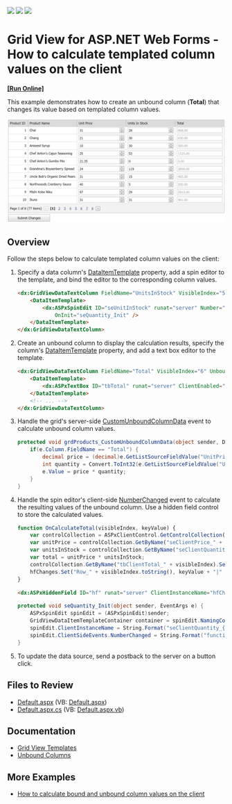 <!-- default badges list -->
![](https://img.shields.io/endpoint?url=https://codecentral.devexpress.com/api/v1/VersionRange/128533487/13.1.5%2B)
[![](https://img.shields.io/badge/Open_in_DevExpress_Support_Center-FF7200?style=flat-square&logo=DevExpress&logoColor=white)](https://supportcenter.devexpress.com/ticket/details/E3929)
[![](https://img.shields.io/badge/📖_How_to_use_DevExpress_Examples-e9f6fc?style=flat-square)](https://docs.devexpress.com/GeneralInformation/403183)
<!-- default badges end -->
# Grid View for ASP.NET Web Forms - How to calculate templated column values on the client
<!-- run online -->
**[[Run Online]](https://codecentral.devexpress.com/128533487/)**
<!-- run online end -->

This example demonstrates how to create an unbound column (**Total**) that changes its value based on templated column values.

![Templates Column Values](calculateTotalValues.png)

## Overview

Follow the steps below to calculate templated column values on the client:

1. Specify a data column's [DataItemTemplate](https://docs.devexpress.com/AspNet/DevExpress.Web.GridViewDataColumn.DataItemTemplate) property, add a spin editor to the template, and bind the editor to the corresponding column values.

    ```aspx
    <dx:GridViewDataTextColumn FieldName="UnitsInStock" VisibleIndex="5">
        <DataItemTemplate>
            <dx:ASPxSpinEdit ID="seUnitInStock" runat="server" Number="0" Value='<%# Bind("UnitsInStock") %>'
                OnInit="seQuantity_Init" />
        </DataItemTemplate>
    </dx:GridViewDataTextColumn>
    ```

2. Create an unbound column to display the calculation results, specify the column's [DataItemTemplate](https://docs.devexpress.com/AspNet/DevExpress.Web.GridViewDataColumn.DataItemTemplate) property, and add a text box editor to the template.

    ```aspx
    <dx:GridViewDataTextColumn FieldName="Total" VisibleIndex="6" UnboundType="Decimal">
        <DataItemTemplate>
            <dx:ASPxTextBox ID="tbTotal" runat="server" ClientEnabled="False" OnInit="tbTotal_Init" />
        </DataItemTemplate>
        <!-- ... -->
    </dx:GridViewDataTextColumn>
    ```

3. Handle the grid's server-side [CustomUnboundColumnData](https://docs.devexpress.com/AspNet/DevExpress.Web.ASPxGridView.CustomUnboundColumnData) event to calculate unbound column values.

    ```csharp
    protected void grdProducts_CustomUnboundColumnData(object sender, DevExpress.Web.ASPxGridViewColumnDataEventArgs e) {
        if(e.Column.FieldName == "Total") {
            decimal price = (decimal)e.GetListSourceFieldValue("UnitPrice");
            int quantity = Convert.ToInt32(e.GetListSourceFieldValue("UnitsInStock"));
            e.Value = price * quantity;
        }
    }
    ```

4. Handle the spin editor's client-side [NumberChanged](https://docs.devexpress.com/AspNet/js-ASPxClientSpinEdit.NumberChanged) event to calculate the resulting values of the unbound column. Use a hidden field control to store the calculated values.

    ```js
    function OnCalculateTotal(visibleIndex, keyValue) {
        var controlCollection = ASPxClientControl.GetControlCollection();
        var unitPrice = controlCollection.GetByName("seClientPrice_" + visibleIndex).GetNumber();
        var unitsInStock = controlCollection.GetByName("seClientQuantity_" + visibleIndex).GetNumber();
        var total = unitPrice * unitsInStock;
        controlCollection.GetByName("tbClientTotal_" + visibleIndex).SetText(total.toFixed(2));
        hfChanges.Set("Row_" + visibleIndex.toString(), keyValue + "|" + unitPrice + "|" + unitsInStock);
    }
    ```

    ```aspx
    <dx:ASPxHiddenField ID="hf" runat="server" ClientInstanceName="hfChanges" />
    ```

    ```csharp
    protected void seQuantity_Init(object sender, EventArgs e) {
        ASPxSpinEdit spinEdit = (ASPxSpinEdit)sender;
        GridViewDataItemTemplateContainer container = spinEdit.NamingContainer as GridViewDataItemTemplateContainer;
        spinEdit.ClientInstanceName = String.Format("seClientQuantity_{0}", container.VisibleIndex);
        spinEdit.ClientSideEvents.NumberChanged = String.Format("function(s, e) {{ OnCalculateTotal({0},{1}); }}", container.VisibleIndex, container.KeyValue);
    }
    ```

5. To update the data source, send a postback to the server on a button click.

## Files to Review

* [Default.aspx](./CS/WebSite/Default.aspx) (VB: [Default.aspx](./VB/WebSite/Default.aspx))
* [Default.aspx.cs](./CS/WebSite/Default.aspx.cs) (VB: [Default.aspx.vb](./VB/WebSite/Default.aspx.vb))

## Documentation

* [Grid View Templates](https://docs.devexpress.com/AspNet/3718/components/grid-view/concepts/templates)
* [Unbound Columns](https://docs.devexpress.com/AspNet/3732/components/grid-view/concepts/data-representation-basics/columns/unbound-columns)

## More Examples

* [How to calculate bound and unbound column values on the client](https://github.com/DevExpress-Examples/how-to-sum-values-of-bound-and-unbound-columns-and-calculate-a-total-value-on-the-client-side-e2961)

